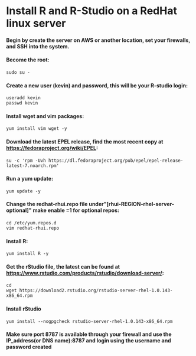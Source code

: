 # Install R and R-Studio on a RedHat linux server

#### Begin by create the server on AWS or another location, set your firewalls, and SSH into the system.

#### Become the root:
    sudo su -

#### Create a new user (kevin) and password, this will be your R-studio login:
    useradd kevin
    passwd kevin

#### Install wget and vim packages:
    yum install vim wget -y

#### Download the latest EPEL release, find the most recent copy at https://fedoraproject.org/wiki/EPEL:
    su -c 'rpm -Uvh https://dl.fedoraproject.org/pub/epel/epel-release-latest-7.noarch.rpm'
    
#### Run a yum update:
    yum update -y
    
#### Change the redhat-rhui.repo file under"[rhui-REGION-rhel-server-optional]" make enable =1 for optional repos:
    cd /etc/yum.repos.d
    vim redhat-rhui.repo

#### Install R:
    yum install R -y
    
#### Get the rStudio file, the latest can be found at https://www.rstudio.com/products/rstudio/download-server/:
    cd
    wget https://download2.rstudio.org/rstudio-server-rhel-1.0.143-x86_64.rpm

#### Install rStudio
    yum install --nogpgcheck rstudio-server-rhel-1.0.143-x86_64.rpm
    
#### Make sure port 8787 is available through your firewall and use the IP_address(or DNS name):8787 and login using the username and password created
